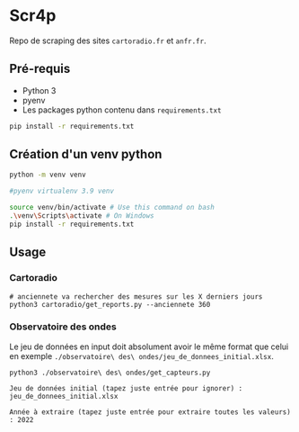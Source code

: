 # Scr4p
Repo de scraping des sites `cartoradio.fr` et `anfr.fr`.

## Pré-requis
- Python 3
- pyenv
- Les packages python contenu dans `requirements.txt`
```bash
pip install -r requirements.txt
```


## Création d'un venv python
```bash
python -m venv venv

#pyenv virtualenv 3.9 venv

source venv/bin/activate # Use this command on bash
.\venv\Scripts\activate # On Windows
pip install -r requirements.txt
```

## Usage 
### Cartoradio

```
# anciennete va rechercher des mesures sur les X derniers jours
python3 cartoradio/get_reports.py --anciennete 360   
```

### Observatoire des ondes

Le jeu de données en input doit absolument avoir le même format que celui en exemple `./observatoire\ des\ ondes/jeu_de_donnees_initial.xlsx`.
```
python3 ./observatoire\ des\ ondes/get_capteurs.py

Jeu de données initial (tapez juste entrée pour ignorer) : jeu_de_donnees_initial.xlsx

Année à extraire (tapez juste entrée pour extraire toutes les valeurs) : 2022
```

